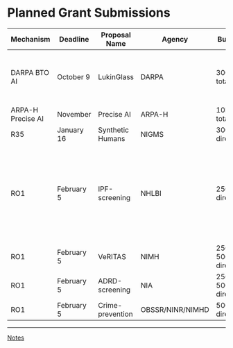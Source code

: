 
# Planned Grant Submissions


| Mechanism | Deadline  | Proposal Name    | Agency             | Budget                | Link                                                                                         |
|-----------|-----------|------------------|--------------------|-----------------------|----------------------------------------------------------------------------------------------|
| DARPA BTO AI | October 9  |   LukinGlass             |        DARPA       | 300K total            | [DARPA News Event](https://www.darpa.mil/news-events/2024-09-13), [DARPA-SCA-24-01.pdf](http://34.66.189.202:4567/uploads/DARPA-SCA-24-01.pdf) |
| ARPA-H Precise AI | November   | Precise AI         | ARPA-H             | 10M total             | [ARPA-H Program](https://arpa-h.gov/research-and-funding/programs/precise-ai)                 |
| R35       | January 16 | Synthetic Humans   | NIGMS               | 300K/yr direct         | -                                                                                            |
| RO1       | February 5 | IPF-screening      | NHLBI               | 250K/yr direct         | Ancillary grant contingent on success of currently submitted DoD parent grant                |
| RO1       | February 5 | VeRITAS            | NIMH                | 250-500K/yr direct     | -                                                                                            |
| RO1       | February 5 | ADRD-screening     | NIA                 | 250-500K/yr direct     | -                                                                                            |
| RO1       | February 5 | Crime-prevention   | OBSSR/NINR/NIMHD    | 500K/yr direct         | -                                                                                            |


---

[Notes](grant_planning/grant_notes.md)
